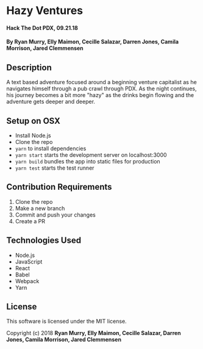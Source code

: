 # Hazy Ventures

#### Hack The Dot PDX, 09.21.18

#### By Ryan Murry, Elly Maimon, Cecille Salazar, Darren Jones, Camila Morrison, Jared Clemmensen

## Description

A text based adventure focused around a beginning venture capitalist as he navigates himself through a pub crawl through PDX. As the night continues, his journey becomes a bit more "hazy" as the drinks begin flowing and the adventure gets deeper and deeper.

## Setup on OSX

* Install Node.js
* Clone the repo
* `yarn` to install dependencies
* `yarn start` starts the development server on localhost:3000
* `yarn build` bundles the app into static files for production
* `yarn test` starts the test runner

## Contribution Requirements

1. Clone the repo
2. Make a new branch
3. Commit and push your changes
4. Create a PR

## Technologies Used

* Node.js
* JavaScript
* React
* Babel
* Webpack
* Yarn

## License

This software is licensed under the MIT license.

Copyright (c) 2018 **Ryan Murry, Elly Maimon, Cecille Salazar, Darren Jones, Camila Morrison, Jared Clemmensen**